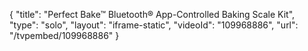 {
    "title": "Perfect Bake&trade; Bluetooth&reg; App-Controlled Baking Scale Kit",
    "type": "solo",
    "layout": "iframe-static",
    "videoId": "109968886",
    "url": "\/tvpembed\/109968886"
}